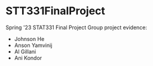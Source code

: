 # STT331FinalProject
Spring '23 STAT331 Final Project
Group project evidence:

- Johnson He
- Anson Yamvinij
- Al Gillani
- Ani Kondor
